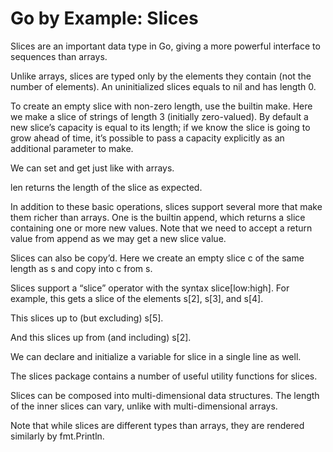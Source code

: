 # Go by Example: Slices

Slices are an important data type in Go, giving a more powerful interface to sequences than arrays.

Unlike arrays, slices are typed only by the elements they contain (not the number of elements). An uninitialized slices equals to nil and has length 0.

To create an empty slice with non-zero length, use the builtin make. Here we make a slice of strings of length 3 (initially zero-valued). By default a new slice’s capacity is equal to its length; if we know the slice is going to grow ahead of time, it’s possible to pass a capacity explicitly as an additional parameter to make.

We can set and get just like with arrays.

len returns the length of the slice as expected.

In addition to these basic operations, slices support several more that make them richer than arrays. One is the builtin append, which returns a slice containing one or more new values. Note that we need to accept a return value from append as we may get a new slice value.

Slices can also be copy’d. Here we create an empty slice c of the same length as s and copy into c from s.

Slices support a “slice” operator with the syntax slice[low:high]. For example, this gets a slice of the elements s[2], s[3], and s[4].

This slices up to (but excluding) s[5].

And this slices up from (and including) s[2].

We can declare and initialize a variable for slice in a single line as well.

The slices package contains a number of useful utility functions for slices.

Slices can be composed into multi-dimensional data structures. The length of the inner slices can vary, unlike with multi-dimensional arrays.

Note that while slices are different types than arrays, they are rendered similarly by fmt.Println.






